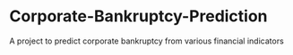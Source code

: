 # Corporate-Bankruptcy-Prediction
A project to predict corporate bankruptcy from various financial indicators
